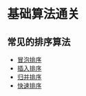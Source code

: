 # 基础算法通关

## 常见的排序算法

- [冒泡排序](./sorting/BubbleSort/README.md)
- [插入排序](./sorting/InsertionSort/README.md)
- [归并排序](./sorting/MergeSort/README.md)
- [快速排序](./sorting/QuickSort/README.md)
